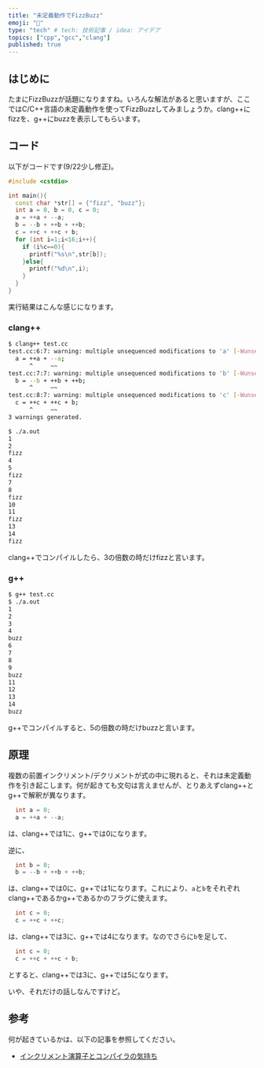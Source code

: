 ```yaml
---
title: "未定義動作でFizzBuzz"
emoji: "🤖"
type: "tech" # tech: 技術記事 / idea: アイデア
topics: ["cpp","gcc","clang"]
published: true
---
```


## はじめに

たまにFizzBuzzが話題になりますね。いろんな解法があると思いますが、ここではC/C++言語の未定義動作を使ってFizzBuzzしてみましょうか。clang++にfizzを、g++にbuzzを表示してもらいます。

## コード

以下がコードです(9/22少し修正)。

```cpp
#include <cstdio>

int main(){
  const char *str[] = {"fizz", "buzz"};
  int a = 0, b = 0, c = 0;
  a = ++a + --a;
  b = --b + ++b + ++b;
  c = ++c + ++c + b;
  for (int i=1;i<16;i++){
    if (i%c==0){
      printf("%s\n",str[b]);
    }else{
      printf("%d\n",i);
    }
  }
}
```

実行結果はこんな感じになります。

### clang++

```sh
$ clang++ test.cc
test.cc:6:7: warning: multiple unsequenced modifications to 'a' [-Wunsequenced]
  a = ++a + --a;
      ^     ~~
test.cc:7:7: warning: multiple unsequenced modifications to 'b' [-Wunsequenced]
  b = --b + ++b + ++b;
      ^     ~~
test.cc:8:7: warning: multiple unsequenced modifications to 'c' [-Wunsequenced]
  c = ++c + ++c + b;
      ^     ~~
3 warnings generated.

$ ./a.out
1
2
fizz
4
5
fizz
7
8
fizz
10
11
fizz
13
14
fizz
```

clang++でコンパイルしたら、3の倍数の時だけfizzと言います。

### g++

```sh
$ g++ test.cc
$ ./a.out
1
2
3
4
buzz
6
7
8
9
buzz
11
12
13
14
buzz
```

g++でコンパイルすると、5の倍数の時だけbuzzと言います。

## 原理

複数の前置インクリメント/デクリメントが式の中に現れると、それは未定義動作を引き起こします。何が起きても文句は言えませんが、とりあえずclang++とg++で解釈が異なります。

```cpp
  int a = 0;
  a = ++a + --a;
```

は、clang++では1に、g++では0になります。

逆に、

```cpp
  int b = 0;
  b = --b + ++b + ++b;
```

は、clang++では0に、g++では1になります。これにより、`a`と`b`をそれぞれclang++であるかg++であるかのフラグに使えます。

```cpp
  int c = 0;
  c = ++c + ++c;
```

は、clang++では3に、g++では4になります。なのでさらに`b`を足して、

```cpp
  int c = 0;
  c = ++c + ++c + b;
```

とすると、clang++では3に、g++では5になります。

いや、それだけの話しなんですけど。

## 参考

何が起きているかは、以下の記事を参照してください。

* [インクリメント演算子とコンパイラの気持ち](https://zenn.dev/kaityo256/articles/increment_operators)